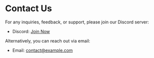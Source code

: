 # Contact Us

For any inquiries, feedback, or support, please join our Discord server:

- Discord: [Join Now](https://discord.gg/your-discord-invite)

Alternatively, you can reach out via email:

- Email: contact@example.com
